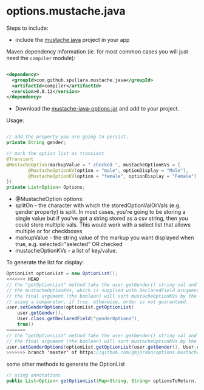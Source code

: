 options.mustache.java
=====================

Steps to include:

- include the [mustache.java](https://github.com/spullara/mustache.java) project in your app

Maven dependency information (ie. for most common cases you will just need the `compiler` module):

```xml

<dependency>
  <groupId>com.github.spullara.mustache.java</groupId>
  <artifactId>compiler</artifactId>
  <version>0.8.12</version>
</dependency>

```

- Download the [mustache-java-options.jar](https://github.com/gmjordan/options.mustache.java/raw/master/target/mustache-java-options-1.1.0.jar) and add to your project.

Usage:


```java

// add the property you are going to persist.
private String gender;

// mark the option list as transient
@Transient
@MustacheOption(markupValue = " checked ", mustacheOptionKVs = {
		@MustacheOptionKV(option = "male", optionDisplay = "Male"),
		@MustacheOptionKV(option = "female", optionDisplay = "Female")
})
private List<Option> Options;
```

- @MustacheOption options: 
 - splitOn -  the character with which the storedOptionValOrVals (e.g. gender property) is split. In most cases, you're going to be storing a single value
	but if you've got a string stored as a csv string, then you could store multiple vals.  This would work with a select list that allows multiple or for checkboxes
  - markupValue - the string value of the markup you want displayed when true, e.g. selected="selected" OR checked
   - mustacheOptionKVs - a list of key/value. 

To generate the list for display:

```java
OptionList optionList = new OptionList();
<<<<<<< HEAD
// the "getOptionList" method take the user.getGender() string val and compare it against the map options set in 
// the mustacheOptionKVs, which is supplied with DeclaredField arugment. 
// the final argument (the boolean) will sort mustacheOptionKVs by the optionDisplay 
// using a comparator, if true. otherwise, order is not guaranteed.
user.setGenderOptions(optionList.getOptionList(
	user.getGender(), 
	User.class.getDeclaredField("genderOptions"), 
	true))
=======
// the "getOptionList" method take the user.getGender() string val and compare it against the map options set in mustacheOptionKVs, which is supplied with DeclaredField arugment. 
// the final argument (the boolean) will sort mustacheOptionKVs by the __optionDisplay__ using a comparator, if true. otherwise, order is not guaranteed.
user.setGenderOptions(optionList.getOptionList(user.getGender(), User.class.getDeclaredField("genderOptions"), true))
>>>>>>> branch 'master' of https://github.com/gmjordan/options.mustache.java.git
```

some other methods to generate the OptionList

```java
// using annotations
public List<Option> getOptionList(Map<String, String> optionsToReturn, boolean sortByOptionDisplay)


```
